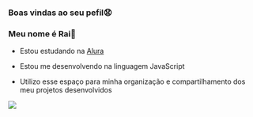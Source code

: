 ### Boas vindas ao seu pefil😧

### Meu nome é Rai🌿

- Estou estudando na [Alura](https://alura.com.br)

- Estou me desenvolvendo na linguagem JavaScript

- Utilizo esse espaço para minha organização e compartilhamento dos meu projetos desenvolvidos

![](https://media1.tenor.com/m/V2u9RPRNPWUAAAAC/ronaldinho-tongue.gif)
